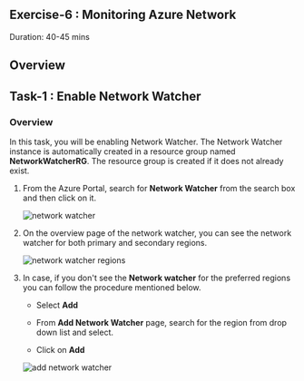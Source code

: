 ## Exercise-6 : Monitoring Azure Network

 Duration: 40-45 mins

## Overview

## Task-1 : Enable Network Watcher

### Overview

In this task, you will be enabling Network Watcher. The Network Watcher instance is automatically created in a resource group named **NetworkWatcherRG**. The resource group is created if it does not already exist.

1. From the Azure Portal, search for **Network Watcher** from the search box and then click on it.

     ![network watcher](https://github.com/Divyasri199/AIW-Azure-Network-Solutions/blob/prod/media/networkwatcher1.1.png?raw=true)
     
2. On the overview page of the network watcher, you can see the network watcher for both primary and secondary regions.

     ![network watcher regions](https://github.com/Divyasri199/AIW-Azure-Network-Solutions/blob/prod/media/regions.png?raw=true)
     
3. In case, if you don't see the **Network watcher** for the preferred regions you can follow the procedure mentioned below.

     - Select **Add** 

     - From **Add Network Watcher** page, search for the region from drop down list and select.

     - Click on **Add**

      ![add network watcher](https://github.com/Divyasri199/AIW-Azure-Network-Solutions/blob/prod/media/addnetwat.png?raw=true)

